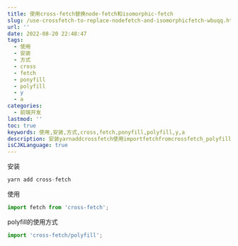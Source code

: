 ```yaml
---
title: 使用cross-fetch替换node-fetch和isomorphic-fetch
slug: /use-crossfetch-to-replace-nodefetch-and-isomorphicfetch-wbuqq.html
url: ''
date: 2022-08-20 22:48:47
tags:
  - 使用
  - 安装
  - 方式
  - cross
  - fetch
  - ponyfill
  - polyfill
  - y
  - a
categories:
  - 前端开发
lastmod: ''
toc: true
keywords: 使用,安装,方式,cross,fetch,ponyfill,polyfill,y,a
description: 安装yarnaddcrossfetch使用importfetchfromcrossfetch_polyfill的使用方式importcrossfetchpolyfill_
isCJKLanguage: true
---
```

安装

```ts
yarn add cross-fetch
```

使用

```ts
import fetch from 'cross-fetch';
```

polyfill的使用方式

```ts
import 'cross-fetch/polyfill';
```